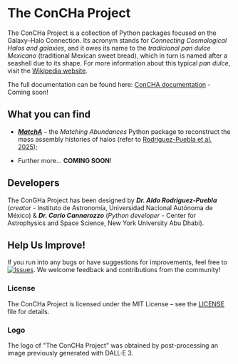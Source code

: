 # The ConCHa Project

The ConCHa Project is a collection of Python packages focused on the Galaxy–Halo Connection. Its acronym stands for _Connecting Cosmological Halos and galaxies_, and it owes its name to the _tradicional pan dulce Mexicano_ (traditional Mexican sweet bread), which in turn is named after a seashell due to its shape. For more information about this typical _pan dulce_, visit the [Wikipedia website](https://en.wikipedia.org/wiki/Concha).

The full documentation can be found here: [ConCHA documentation](https://) - Coming soon!


## What you can find

* [___MatchA___](./MatchA/) – the _Matching Abundances_ Python package to reconstruct the mass assembly histories of halos (refer to [Rodriguez-Puebla et al. 2025](https://ui.adsabs.harvard.edu/abs/2025arXiv250313348R/abstract));
- Further more... __COMING SOON__!

## Developers
The ConGHa Project has been designed by ___Dr. Aldo Rodriguez-Puebla___ (_creator_ - Instituto de Astronomía, Universidad Nacional Autónoma de México) & ___Dr. Carlo Cannarozzo___ (_Python developer_ - Center for Astrophysics and Space Science, New York University Abu Dhabi).


## Help Us Improve!

If you run into any bugs or have suggestions for improvements, feel free to [![Issues](https://img.shields.io/github/issues/TheConGHaProject/ConGHa/issues)](https://github.com/TheConGHaProject/ConCha/issues). We welcome feedback and contributions from the community!


### License
The ConCHa Project is licensed under the MIT License – see the [LICENSE](./LICENSE) file for details.


### Logo
The logo of "The ConCHa Project" was obtained by post-processing an image previously generated with DALL·E 3.

